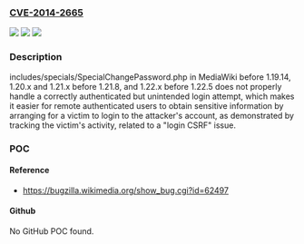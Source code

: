 ### [CVE-2014-2665](https://cve.mitre.org/cgi-bin/cvename.cgi?name=CVE-2014-2665)
![](https://img.shields.io/static/v1?label=Product&message=n%2Fa&color=blue)
![](https://img.shields.io/static/v1?label=Version&message=n%2Fa&color=blue)
![](https://img.shields.io/static/v1?label=Vulnerability&message=n%2Fa&color=brighgreen)

### Description

includes/specials/SpecialChangePassword.php in MediaWiki before 1.19.14, 1.20.x and 1.21.x before 1.21.8, and 1.22.x before 1.22.5 does not properly handle a correctly authenticated but unintended login attempt, which makes it easier for remote authenticated users to obtain sensitive information by arranging for a victim to login to the attacker's account, as demonstrated by tracking the victim's activity, related to a "login CSRF" issue.

### POC

#### Reference
- https://bugzilla.wikimedia.org/show_bug.cgi?id=62497

#### Github
No GitHub POC found.

